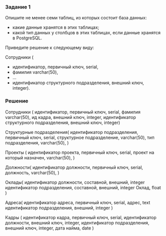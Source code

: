 ### Задание 1

Опишите не менее семи таблиц, из которых состоит база данных:

- какие данные хранятся в этих таблицах;
- какой тип данных у столбцов в этих таблицах, если данные хранятся в PostgreSQL.

Приведите решение к следующему виду:

Сотрудники (

- идентификатор, первичный ключ, serial,
- фамилия varchar(50),
- ...
- идентификатор структурного подразделения, внешний ключ, integer).

### Решение


Сотрудники (
идентификатор, первичный ключ, serial,
фамилия varchar(50),
ид кадра, внешний ключ, integer,
идентификатор структурного подразделения, внешний ключ, integer)

Структурные подразделения(
идентификатор подразделения, первичный ключ, serial,
структурное подразделение, varchar(50),
тип подразделения, varchar(50),
)

Проекты (
идентификатор проекта, первичный ключ, serial,
проект на который назначен, varchar(50),
)

Должности(
идентификатор должности, первичный ключ, serial,
должность, varchar(50),
)

Оклады(
идентификатор должности, составной, внешний, integer
идентификатор подразделения, составной, внешний, integer
Оклад, float
)

Адреса(
идентификатор адреса, первичный ключ, serial,
адрес, text
идентификатор подразделения, внешний, integer
)

Кадры (
идентификатор кадра, первичный ключ, serial,
идентификатор должности, внешний ключ, integer,
идентификатор подразделения, внешний ключ, integer,
дата найма, date
)
